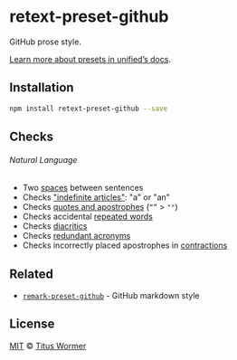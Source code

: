 # retext-preset-github

GitHub prose style.

[Learn more about presets in unified’s docs][docs].

## Installation

```sh
npm install retext-preset-github --save
```

## Checks

###### Natural Language

* Two [spaces][] between sentences
* Checks ["indefinite articles"][articles]: "a" or "an"
* Checks [quotes and apostrophes][quotes] (`“”` > `""`)
* Checks accidental [repeated words][repeated]
* Checks [diacritics][]
* Checks [redundant acronyms][ras]
* Checks incorrectly placed apostrophes in [contractions][]

## Related

* [`remark-preset-github`](https://github.com/niftylettuce/remark-preset-github) - GitHub markdown style

## License

[MIT][license] © [Titus Wormer][author]

<!-- Definitions -->

[npm]: https://docs.npmjs.com/cli/install

[license]: LICENSE

[author]: http://wooorm.com

[spaces]: https://github.com/wooorm/retext-sentence-spacing

[articles]: https://github.com/wooorm/retext-indefinite-article

[quotes]: https://github.com/wooorm/retext-quotes

[repeated]: https://github.com/wooorm/retext-repeated-words

[contractions]: https://github.com/wooorm/retext-contractions

[diacritics]: https://github.com/wooorm/retext-diacritics

[ras]: https://github.com/wooorm/retext-redundant-acronyms

[docs]: https://github.com/unifiedjs/unified#preset

